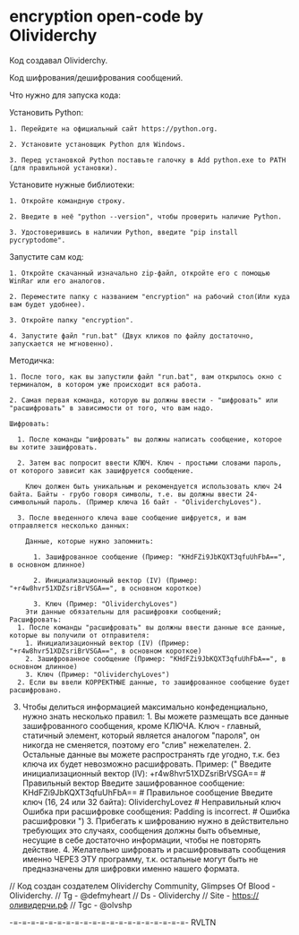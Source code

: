 # encryption open-code by Olividerchy
Код создавал Olividerchy.

Код шифрования/дешифрования сообщений. 

Что нужно для запуска кода:

  Установить Python:
  
    1. Перейдите на официальный сайт https://python.org. 
    
    2. Установите установщик Python для Windows.
    
    3. Перед установкой Python поставьте галочку в Add python.exe to PATH (для правильной установки).
    
  Установите нужные библиотеки:
  
    1. Откройте командную строку.
    
    2. Введите в неё "python --version", чтобы проверить наличие Python.
    
    3. Удостоверившись в наличии Python, введите "pip install pycryptodome". 
    
  Запустите сам код:
  
    1. Откройте скачанный изначально zip-файл, откройте его с помощью WinRar или его аналогов.
    
    2. Переместите папку с названием "encryption" на рабочий стол(Или куда вам будет удобнее).
    
    3. Откройте папку "encryption".
    
    4. Запустите файл "run.bat" (Двух кликов по файлу достаточно, запускается не мгновенно).
    
  Методичка:
  
    1. После того, как вы запустили файл "run.bat", вам открылось окно с терминалом, в котором уже происходит вся работа.
    
    2. Самая первая команда, которую вы должны ввести - "шифровать" или "расшифровать" в зависимости от того, что вам надо.
    
    Шифровать:
    
      1. После команды "шифровать" вы должны написать сообщение, которое вы хотите зашифровать.
      
      2. Затем вас попросит ввести КЛЮЧ. Ключ - простыми словами пароль, от которого зависит как зашифруется сообщение. 
      
        Ключ должен быть уникальным и рекомендуется использовать ключ 24 байта. Байты - грубо говоря символы, т.е. вы должны ввести 24-символьный пароль. (Пример ключа 16 байт - "OlividerchyLoves").
        
      3. После введенного ключа ваше сообщение шифруется, и вам отправляется несколько данных:
      
        Данные, которые нужно запомнить:
        
          1. Зашифрованное сообщение (Пример: "KHdFZi9JbKQXT3qfuUhFbA==", в основном длинное)
          
          2. Инициализационный вектор (IV) (Пример: "+r4w8hvr51XDZsriBrVSGA==", в основном короткое)
          
          3. Ключ (Пример: "OlividerchyLoves")
        Эти данные обязательны для расшифровки сообщений;
    Расшифровать:
      1. После команды "расшифровать" вы должны ввести данные все данные, которые вы получили от отправителя:
        1. Инициализационный вектор (IV) (Пример: "+r4w8hvr51XDZsriBrVSGA==", в основном короткое)
        2. Зашифрованное сообщение (Пример: "KHdFZi9JbKQXT3qfuUhFbA==", в основном длинное)
        3. Ключ (Пример: "OlividerchyLoves")
      2. Если вы ввели КОРРЕКТНЫЕ данные, то зашифрованное сообщение будет расшифровано.
  3. Чтобы делиться информацией максимально конфеденциально, нужно знать несколько правил:
    1. Вы можете размещать все данные зашифрованного сообщения, кроме КЛЮЧА. Ключ - главный, статичный элемент, который является аналогом "пароля", он никогда не сменяется, поэтому его "слив" нежелателен.
    2. Остальные данные вы можете распространять где угодно, т.к. без ключа их будет невозможно расшифровать. Пример:
      ("
      Введите инициализационный вектор (IV): +r4w8hvr51XDZsriBrVSGA== # Правильный вектор
      Введите зашифрованное сообщение: KHdFZi9JbKQXT3qfuUhFbA== # Правильное сообщение
      Введите ключ (16, 24 или 32 байта): OlividerchyLovez # Неправильный ключ
      Ошибка при расшифровке сообщения: Padding is incorrect. # Ошибка расшифровки 
      ")
    3. Прибегать к шифрованию нужно в действительно требующих это случаях, сообщения должны быть объемные, несущие в себе достаточно информации, чтобы не повторять действие.
    4. Желательно шифровать и расшифровывать сообщения именно ЧЕРЕЗ ЭТУ программу, т.к. остальные могут быть не предназначены для шифровки именно нашего формата.

// Код создан создателем Olividerchy Community, Glimpses Of Blood - Olividerchy. 
// Tg - @defmyheart
// Ds - Olividerchy
// Site - https://оливидерчи.рф
// Tgc - @olvshp

-=-=-=-=-=-=-=-=-=-=-=-=-=-=-=-=-=-=-=-=-
RVLTN
        
      
  
 
